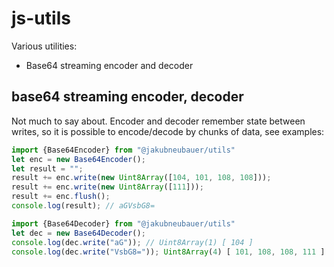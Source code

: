# js-utils

Various utilities:
- Base64 streaming encoder and decoder

## base64 streaming encoder, decoder
Not much to say about. Encoder and decoder remember state between
writes, so it is possible to encode/decode by chunks of data, see examples:

```javascript
import {Base64Encoder} from "@jakubneubauer/utils"
let enc = new Base64Encoder();
let result = "";
result += enc.write(new Uint8Array([104, 101, 108, 108]));
result += enc.write(new Uint8Array([111]));
result += enc.flush();
console.log(result); // aGVsbG8=
```

```javascript
import {Base64Decoder} from "@jakubneubauer/utils"
let dec = new Base64Decoder();
console.log(dec.write("aG")); // Uint8Array(1) [ 104 ]
console.log(dec.write("VsbG8=")); Uint8Array(4) [ 101, 108, 108, 111 ]
```

